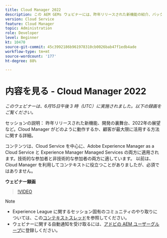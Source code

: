 ```yaml
---
title: Cloud Manager 2022
description: この AEM GEMs ウェビナーには、昨年リリースされた新機能の紹介、バックグラウンドでの更新に関するプレゼンテーションとデモが含まれます。
version: Cloud Service
feature: Cloud Manager
topic: Administration
role: Developer
level: Beginner
kt: 10470
source-git-commit: 45c3992186b961978310cb0026bab47f1edb4ade
workflow-type: tm+mt
source-wordcount: '177'
ht-degree: 88%

---
```



# 内容を見る - Cloud Manager 2022

*このウェビナーは、6月15日午後 3 時（UTC）に実施されました。以下の録画をご覧ください。*

セッションの説明：
昨年リリースされた新機能、開発の裏舞台、2022年の展望など。Cloud Manager がどのように動作するか、顧客が最大限に活用する方法に関する詳細。  

コンテンツは、Cloud Service を中心に、Adobe Experience Manager as a Cloud Service と Experience Manager Managed Services の両方に適用されます。技術的な参加者と非技術的な参加者の両方に適しています。 以前は、Cloud Manager を利用してコンテキストに役立つことがありましたが、必須ではありません。

**ウェビナー録画**

>[!VIDEO](https://video.tv.adobe.com/v/343876)

>[!NOTE]
>
>* Experience League に関するセッション固有のコミュニティのやり取りについては、この[コンテキストスレッド](https://adobe.ly/3O0rdzd)を参照してください。
>* ウェビナーに関する自動通知を受け取るには、[アドビの AEM ユーザーグループ](https://aem-augs.adobe.com/)に登録しください。

